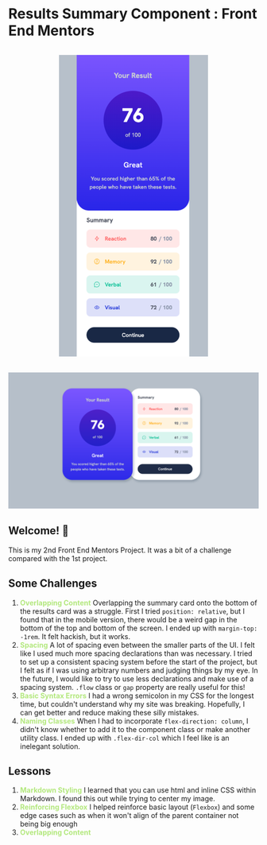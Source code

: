 # Results Summary Component : Front End Mentors
<div><img src="./assets/images/mobile-card.png" alt="mobile version card" width="300px" style="display:block; margin-inline: auto; margin-block: 2rem;">
</div>

![Desktop Version of Results Summary Component](./assets/images/desktop-card.png)

## Welcome! 👋
This is my 2nd Front End Mentors Project. It was a bit of a challenge compared with the 1st project. 

## Some Challenges 
1. <span style="color: hsl(90 70% 70%)">**Overlapping Content**</span> Overlapping the summary card onto the bottom of the results card was a struggle. First I tried `position: relative`, but I found that in the mobile version, there would be a weird gap in the bottom of the top and bottom of the screen. I ended up with `margin-top: -1rem`. It felt hackish, but it works. 
2. <span style="color: hsl(90 70% 70%)">**Spacing** </span> A lot of spacing even between the smaller parts of the UI. I felt like I used much more spacing declarations than was necessary. I tried to set up a consistent spacing system before the start of the project, but I felt as if I was using arbitrary numbers and judging things by my eye. In the future, I would like to try to use less declarations and make use of a spacing system. `.flow` class or `gap` property are really useful for this!
3. <span style="color: hsl(90 70% 70%)">**Basic Syntax Errors** </span> I had a wrong semicolon in my CSS for the longest time, but couldn't understand why my site was breaking. Hopefully, I can get better and reduce making these silly mistakes. 
4. <span style="color: hsl(90 70% 70%)">**Naming Classes** </span> When I had to incorporate `flex-direction: column`, I didn't know whether to add it to the component class or make another utility class. I ended up with `.flex-dir-col` which I feel like is an inelegant solution.

## Lessons
1. <span style="color: hsl(90 70% 70%)">**Markdown Styling**</span> I learned that you can use html and inline CSS within Markdown. I found this out while trying to center my image.
2. <span style="color: hsl(90 70% 70%)">**Reinforcing Flexbox**</span> I helped reinforce basic layout (`Flexbox`) and some edge cases such as when it won't align of the parent container not being big enough
3. <span style="color: hsl(90 70% 70%)">**Overlapping Content**</span>